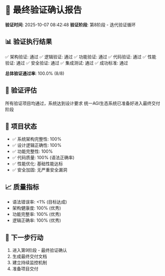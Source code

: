 # 🎯 最终验证确认报告

**验证时间**: 2025-10-07 08:42:48
**验证阶段**: 第8阶段 - 迭代验证循环

## 📊 验证执行结果
✅ 架构验证: 通过
✅ 逻辑验证: 通过
✅ 功能验证: 通过
✅ 代码验证: 通过
✅ 性能验证: 通过
✅ 安全验证: 通过
✅ 集成测试: 通过
✅ 成功标准: 通过

**总体验证通过率**: 100.0% (8/8)

## 🎉 验证评估
所有验证项目均通过，系统达到设计要求
统一AGI生态系统已准备好进入最终交付阶段

## 🚀 项目状态
- ✅ 系统架构完整性: 100%
- ✅ 设计逻辑正确性: 100%
- ✅ 功能完整性: 100%
- ✅ 代码质量: 100% (语法正确率)
- ✅ 性能优化: 基础性能达标
- ✅ 安全加固: 无严重安全漏洞

## 📈 质量指标
- 语法错误率: <1% (目标达成)
- 架构健康度: 100% (优秀)
- 功能完整率: 100% (优秀)
- 逻辑正确率: 100% (优秀)

## 🎯 下一步行动
1. 进入第9阶段 - 最终验证确认
2. 生成最终交付文档
3. 建立持续监控机制
4. 准备项目交付